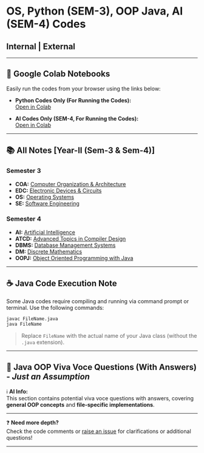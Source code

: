 # OS, Python (SEM-3), OOP Java, AI (SEM-4) Codes

## Internal | External

---

## 📓 Google Colab Notebooks

Easily run the codes from your browser using the links below:

- **Python Codes Only (For Running the Codes):**  
  [Open in Colab](https://colab.research.google.com/drive/1LlM0m4sfO344PLCtNSCbkHeFaUvlu5gO?usp=sharing)

- **AI Codes Only (SEM-4, For Running the Codes):**  
  [Open in Colab](https://colab.research.google.com/drive/12KhMb6AZajVh0hHi-yig-Na1y2OrdWcX?usp=sharing)

---

## 📚 All Notes [Year-II (Sem-3 & Sem-4)]

### Semester 3

- **COA:** [Computer Organization & Architecture](https://drive.google.com/drive/folders/1bcYju4DAFWXeUCfdix9EIv74INHjL_Os?usp=sharing)
- **EDC:** [Electronic Devices & Circuits](https://drive.google.com/drive/folders/1fAcuz9vn2QRPrrq32eBNSlHcJC4QLf4w?usp=sharing)
- **OS:** [Operating Systems](https://drive.google.com/drive/folders/13ow7ZNhb2V3lU9wqfHbQDvN4dSO3vHQQ?usp=sharing)
- **SE:** [Software Engineering](https://drive.google.com/drive/folders/1Pxt8-2f-iOjJlwDjcV4g0W6jxYBRgpO5?usp=sharing)

### Semester 4

- **AI:** [Artificial Intelligence](https://drive.google.com/drive/folders/1RIV1S_gEOj8jSXzrdNzAdRMKHAitU_xm?usp=sharing)
- **ATCD:** [Advanced Topics in Compiler Design](https://drive.google.com/drive/folders/1-6dxYxxwP4KHGaM8jHK22ItFtzPCvQVh?usp=sharing)
- **DBMS:** [Database Management Systems](https://drive.google.com/drive/folders/1ldkGjFUEasplCVKPTQugyhRawPRq06Js?usp=sharing)
- **DM:** [Discrete Mathematics](https://drive.google.com/drive/folders/1-akK9MVCIKSQz5OdVJOALu7PaJ7m7A0F?usp=sharing)
- **OOPJ:** [Object Oriented Programming with Java](https://drive.google.com/drive/folders/10os0CCpNJ0buRSvLR418Lf42O9mOwkBE?usp=sharing)

---

## ☕ Java Code Execution Note

Some Java codes require compiling and running via command prompt or terminal. Use the following commands:

```sh
javac FileName.java
java FileName
```
> Replace `FileName` with the actual name of your Java class (without the `.java` extension).

---

## 🎤 Java OOP Viva Voce Questions (With Answers) - _Just an Assumption_

ℹ️ **AI Info:**  
This section contains potential viva voce questions with answers, covering **general OOP concepts** and **file-specific implementations**.

---

❓ **Need more depth?**  
Check the code comments or [raise an issue](../../issues/new) for clarifications or additional questions!

---
